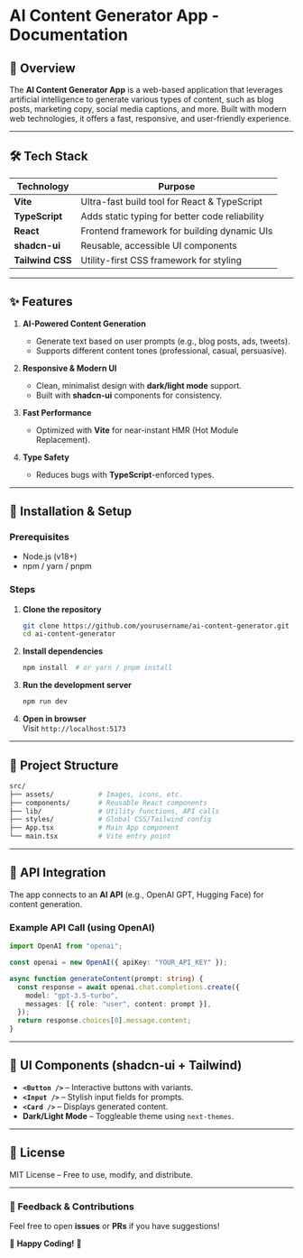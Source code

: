 # **AI Content Generator App - Documentation**  

## **📌 Overview**  
The **AI Content Generator App** is a web-based application that leverages artificial intelligence to generate various types of content, such as blog posts, marketing copy, social media captions, and more. Built with modern web technologies, it offers a fast, responsive, and user-friendly experience.  

---

## **🛠️ Tech Stack**  
| Technology | Purpose |  
|------------|---------|  
| **Vite** | Ultra-fast build tool for React & TypeScript |  
| **TypeScript** | Adds static typing for better code reliability |  
| **React** | Frontend framework for building dynamic UIs |  
| **shadcn-ui** | Reusable, accessible UI components |  
| **Tailwind CSS** | Utility-first CSS framework for styling |  

---

## **✨ Features**  
1. **AI-Powered Content Generation**  
   - Generate text based on user prompts (e.g., blog posts, ads, tweets).  
   - Supports different content tones (professional, casual, persuasive).  

2. **Responsive & Modern UI**  
   - Clean, minimalist design with **dark/light mode** support.  
   - Built with **shadcn-ui** components for consistency.  

3. **Fast Performance**  
   - Optimized with **Vite** for near-instant HMR (Hot Module Replacement).  

4. **Type Safety**  
   - Reduces bugs with **TypeScript**-enforced types.  

---

## **🚀 Installation & Setup**  
### **Prerequisites**  
- Node.js (v18+)  
- npm / yarn / pnpm  

### **Steps**  
1. **Clone the repository**  
   ```bash
   git clone https://github.com/yourusername/ai-content-generator.git
   cd ai-content-generator
   ```

2. **Install dependencies**  
   ```bash
   npm install  # or yarn / pnpm install
   ```

3. **Run the development server**  
   ```bash
   npm run dev
   ```

4. **Open in browser**  
   Visit `http://localhost:5173`  

---

## **📂 Project Structure**  
```bash
src/  
├── assets/           # Images, icons, etc.  
├── components/       # Reusable React components  
├── lib/              # Utility functions, API calls  
├── styles/           # Global CSS/Tailwind config  
├── App.tsx           # Main App component  
└── main.tsx          # Vite entry point  
```

---

## **🔌 API Integration**  
The app connects to an **AI API** (e.g., OpenAI GPT, Hugging Face) for content generation.  

### **Example API Call (using OpenAI)**  
```ts
import OpenAI from "openai";

const openai = new OpenAI({ apiKey: "YOUR_API_KEY" });

async function generateContent(prompt: string) {
  const response = await openai.chat.completions.create({
    model: "gpt-3.5-turbo",
    messages: [{ role: "user", content: prompt }],
  });
  return response.choices[0].message.content;
}
```

---

## **🎨 UI Components (shadcn-ui + Tailwind)**  
- **`<Button />`** – Interactive buttons with variants.  
- **`<Input />`** – Stylish input fields for prompts.  
- **`<Card />`** – Displays generated content.  
- **Dark/Light Mode** – Toggleable theme using `next-themes`.  

---

## **📜 License**  
MIT License – Free to use, modify, and distribute.  

---

### **💬 Feedback & Contributions**  
Feel free to open **issues** or **PRs** if you have suggestions!  

🚀 **Happy Coding!** 🚀  

